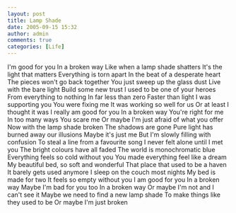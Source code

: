 ```yaml
---
layout: post
title: Lamp Shade
date: 2005-09-15 15:32
author: admin
comments: true
categories: [Life]
---
```

I&apos;m good for you
In a broken way
Like when a lamp shade shatters
It&apos;s the light that matters
Everything is torn apart
In the beat of a desperate heart
The pieces won&apos;t go back together
You just sweep up the glass dust
Live with the bare light
Build some new trust
I used to be one of your heroes
From everything to nothing
In far less than zero
Faster than light
I was supporting you
You were fixing me
It was working so well for us
Or at least I thought it was
I really am good for you
In a broken way
You&apos;re right for me
In too many ways
You scare me
Or maybe I&apos;m just afraid of what you offer
Now with the lamp shade broken
The shadows are gone
Pure light has burned away our illusions
Maybe it&apos;s just me
But I&apos;m slowly filling with confusion
To steal a line from a favourite song
I never felt alone until I met you
The bright colours have all faded
The world is monochromatic blue
Everything feels so cold without you
You made everything feel like a dream
My beautiful bed, so soft and wonderful
That place that used to be a haven
It barely gets used anymore
I sleep on the couch most nights
My bed is made for two
It feels so empty without you
I am good for you
In a broken way
Maybe I&apos;m bad for you too
In a broken way
Or maybe I&apos;m not and I can&apos;t see it
Maybe we need to find a new lamp shade
To make things like they used to be
Or maybe I&apos;m just broken
